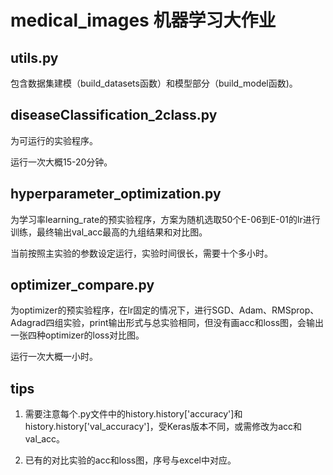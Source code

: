 # medical_images 机器学习大作业

## utils.py
包含数据集建模（build_datasets函数）和模型部分（build_model函数)。
## diseaseClassification_2class.py
为可运行的实验程序。


运行一次大概15-20分钟。
## hyperparameter_optimization.py
为学习率learning_rate的预实验程序，方案为随机选取50个E-06到E-01的lr进行训练，最终输出val_acc最高的九组结果和对比图。


当前按照主实验的参数设定运行，实验时间很长，需要十个多小时。
## optimizer_compare.py
为optimizer的预实验程序，在lr固定的情况下，进行SGD、Adam、RMSprop、Adagrad四组实验，print输出形式与总实验相同，但没有画acc和loss图，会输出一张四种optimizer的loss对比图。


运行一次大概一小时。
## tips
1. 需要注意每个.py文件中的history.history['accuracy']和 history.history['val_accuracy']，受Keras版本不同，或需修改为acc和val_acc。


2. 已有的对比实验的acc和loss图，序号与excel中对应。
